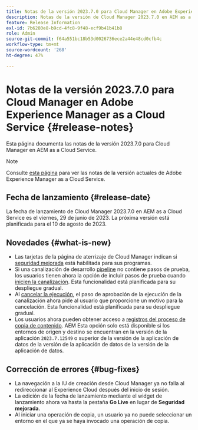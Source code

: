 ```yaml
---
title: Notas de la versión 2023.7.0 para Cloud Manager en Adobe Experience Manager as a Cloud Service
description: Notas de la versión de Cloud Manager 2023.7.0 en AEM as a Cloud Service.
feature: Release Information
exl-id: 7b6280e8-b9cd-4fc8-9f48-ecf9b41b41b8
role: Admin
source-git-commit: f64a551bc18b53d0026736ece2a44e48cd0cfb4c
workflow-type: tm+mt
source-wordcount: '268'
ht-degree: 47%

---
```


# Notas de la versión 2023.7.0 para Cloud Manager en Adobe Experience Manager as a Cloud Service {#release-notes}

Esta página documenta las notas de la versión 2023.7.0 para Cloud Manager en AEM as a Cloud Service.

>[!NOTE]
>
>Consulte [esta página](/help/release-notes/release-notes-cloud/release-notes-current.md) para ver las notas de la versión actuales de Adobe Experience Manager as a Cloud Service.

## Fecha de lanzamiento {#release-date}

La fecha de lanzamiento de Cloud Manager 2023.7.0 en AEM as a Cloud Service es el viernes, 29 de junio de 2023. La próxima versión está planificada para el 10 de agosto de 2023.

## Novedades {#what-is-new}

* Las tarjetas de la página de aterrizaje de Cloud Manager indican si [seguridad mejorada](/help/implementing/cloud-manager/getting-access-to-aem-in-cloud/creating-production-programs.md) está habilitada para sus programas.
* Si una canalización de desarrollo [pipeline](/help/implementing/cloud-manager/configuring-pipelines/introduction-ci-cd-pipelines.md) no contiene pasos de prueba, los usuarios tienen ahora la opción de incluir pasos de prueba cuando [inicien la canalización](/help/implementing/cloud-manager/configuring-pipelines/managing-pipelines.md#running-pipelines). Esta funcionalidad está planificada para su despliegue gradual.
* Al [cancelar la ejecución](/help/implementing/cloud-manager/configuring-pipelines/managing-pipelines.md#view-details), el paso de aprobación de la ejecución de la canalización ahora pide al usuario que proporcione un motivo para la cancelación. Esta funcionalidad está planificada para su despliegue gradual.
* Los usuarios ahora pueden obtener acceso a [registros del proceso de copia de contenido](/help/implementing/developing/tools/content-copy.md#accessing-logs). AEM Esta opción solo está disponible si los entornos de origen y destino se encuentran en la versión de la aplicación `2023.7.12549` o superior de la versión de la aplicación de datos de la versión de la aplicación de datos de la versión de la aplicación de datos.

## Corrección de errores {#bug-fixes}

* La navegación a la IU de creación desde Cloud Manager ya no falla al redireccionar al Experience Cloud después del inicio de sesión.
* La edición de la fecha de lanzamiento mediante el widget de lanzamiento ahora va hasta la pestaña **Go Live** en lugar de **Seguridad mejorada**.
* Al iniciar una operación de copia, un usuario ya no puede seleccionar un entorno en el que ya se haya invocado una operación de copia.
